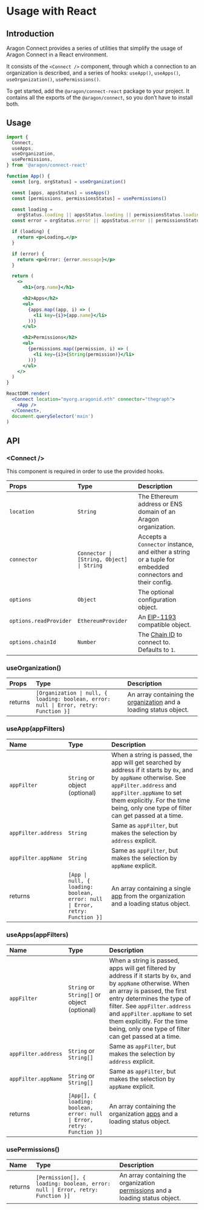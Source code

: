 # Usage with React

## Introduction

Aragon Connect provides a series of utilities that simplify the usage of Aragon Connect in a React environment.

It consists of the `<Connect />` component, through which a connection to an organization is described, and a series of hooks: `useApp()`, `useApps()`, `useOrganization()`, `usePermissions()`.

To get started, add the `@aragon/connect-react` package to your project. It contains all the exports of the `@aragon/connect`, so you don’t have to install both.

## Usage

```jsx
import {
  Connect,
  useApps,
  useOrganization,
  usePermissions,
} from '@aragon/connect-react'

function App() {
  const [org, orgStatus] = useOrganization()

  const [apps, appsStatus] = useApps()
  const [permissions, permissionsStatus] = usePermissions()

  const loading =
    orgStatus.loading || appsStatus.loading || permissionsStatus.loading
  const error = orgStatus.error || appsStatus.error || permissionsStatus.error

  if (loading) {
    return <p>Loading…</p>
  }

  if (error) {
    return <p>Error: {error.message}</p>
  }

  return (
    <>
      <h1>{org.name}</h1>

      <h2>Apps</h2>
      <ul>
        {apps.map((app, i) => (
          <li key={i}>{app.name}</li>
        ))}
      </ul>

      <h2>Permissions</h2>
      <ul>
        {permissions.map((permission, i) => (
          <li key={i}>{String(permission)}</li>
        ))}
      </ul>
    </>
  )
}

ReactDOM.render(
  <Connect location="myorg.aragonid.eth" connector="thegraph">
    <App />
  </Connect>,
  document.querySelector('main')
)
```

## API

### &lt;Connect /&gt;

This component is required in order to use the provided hooks.

| Props | Type | Description |
| :--- | :--- | :--- |
| `location` | `String` | The Ethereum address or ENS domain of an Aragon organization. |
| `connector` | `Connector \| [String, Object] \| String` | Accepts a `Connector` instance, and either a string or a tuple for embedded connectors and their config. |
| `options` | `Object` | The optional configuration object. |
| `options.readProvider` | `EthereumProvider` | An [EIP-1193](https://eips.ethereum.org/EIPS/eip-1193) compatible object. |
| `options.chainId` | `Number` | The [Chain ID](https://chainid.network/) to connect to. Defaults to `1`. |

### useOrganization\(\)

| Props | Type | Description |
| :--- | :--- | :--- |
| returns | `[Organization \| null, { loading: boolean, error: null \| Error, retry: Function }]` | An array containing the [organization](../api-reference/organization.md) and a loading status object. |

### useApp\(appFilters\)

| Name | Type | Description |
| :--- | :--- | :--- |
| `appFilter` | `String` or object \(optional\) | When a string is passed, the app will get searched by address if it starts by `0x`, and by `appName` otherwise. See `appFilter.address` and `appFilter.appName` to set them explicitly. For the time being, only one type of filter can get passed at a time. |
| `appFilter.address` | `String` | Same as `appFilter`, but makes the selection by `address` explicit. |
| `appFilter.appName` | `String` | Same as `appFilter`, but makes the selection by `appName` explicit. |
| returns | `[App \| null, { loading:` `boolean, error: null \| Error, retry: Function }]` | An array containing a single [app](../api-reference/app.md) from the organization and a loading status object. |

### useApps\(appFilters\)

| Name | Type | Description |
| :--- | :--- | :--- |
| `appFilter` | `String` or `String[]` or object \(optional\) | When a string is passed, apps will get filtered by address if it starts by `0x`, and by `appName` otherwise. When an array is passed, the first entry determines the type of filter. See `appFilter.address` and `appFilter.appName` to set them explicitly. For the time being, only one type of filter can get passed at a time. |
| `appFilter.address` | `String` or `String[]` | Same as `appFilter`, but makes the selection by `address` explicit. |
| `appFilter.appName` | `String` or `String[]` | Same as `appFilter`, but makes the selection by `appName` explicit. |
| returns | `[App[], { loading: boolean, error: null \| Error, retry: Function }]` | An array containing the organization [apps](../api-reference/app.md) and a loading status object. |

### usePermissions\(\)

| Name | Type | Description |  |
| :--- | :--- | :--- | :--- |
| returns | `[Permission[], { loading: boolean, error: null \| Error, retry: Function }]` | An array containing the organization [permissions](../api-reference/permission.md) and a loading status object. |  |
